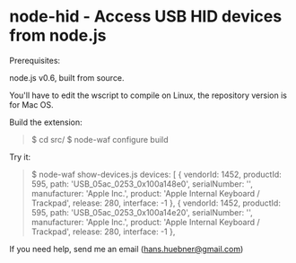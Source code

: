 # node-hid - Access USB HID devices from node.js #

Prerequisites:

node.js v0.6, built from source.

You'll have to edit the wscript to compile on Linux, the repository
version is for Mac OS.

Build the extension:

> $ cd src/
> $ node-waf configure build

Try it:

> $ node-waf show-devices.js
> devices: [ { vendorId: 1452,
>     productId: 595,
>     path: 'USB_05ac_0253_0x100a148e0',
>     serialNumber: '',
>     manufacturer: 'Apple Inc.',
>     product: 'Apple Internal Keyboard / Trackpad',
>     release: 280,
>     interface: -1 },
>   { vendorId: 1452,
>     productId: 595,
>     path: 'USB_05ac_0253_0x100a14e20',
>     serialNumber: '',
>     manufacturer: 'Apple Inc.',
>     product: 'Apple Internal Keyboard / Trackpad',
>     release: 280,
>     interface: -1 },
> <and more>

If you need help, send me an email (hans.huebner@gmail.com)
